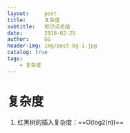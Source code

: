 ```yaml
---
layout:     post
title:      复杂度
subtitle:   知识点总结
date:       2018-02-25
author:     GG
header-img: img/post-bg-1.jpg
catalog: true
tags:
    - 复杂度
---
```


# 复杂度
1. 红黑树的插入复杂度：==O(log2(n))==